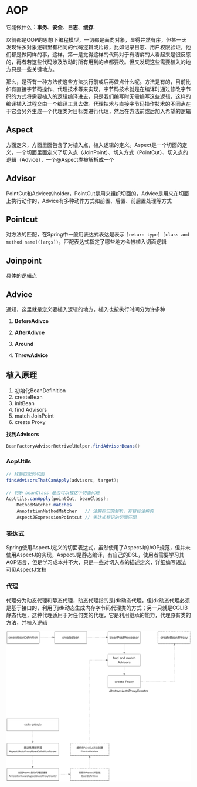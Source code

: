 # AOP

它能做什么：**事务**、**安全**、**日志**、**缓存**.

以前都是OOP的思想下编程模型，一切都是面向对象，显得井然有序，但某一天发现许多对象逻辑里有相同的代码逻辑或片段，比如记录日志、用户权限验证，他们都是做同样的事，这样，第一是觉得这样的代码对于有洁癖的人看起来是很反感的，再者若这些代码涉及改动时所有用到的点都要改。但又发现这些需要植入的地方只是一些关键地方。

那么，是否有一种方法使这些方法执行前或后再做点什么呢。方法是有的，目前比如有直接字节码操作、代理技术等来实现，字节码技术就是在编译时通过修改字节码的方式将需要植入的逻辑编译进去，只是我们编写时无需编写这些逻辑，这样的编译植入过程交由一个编译工具去做。代理技术与直接字节码操作技术的不同点在于它会另外生成一个代理类对目标类进行代理，然后在方法前或后加入希望的逻辑

## Aspect

方面定义，方面里面包含了对植入点，植入逻辑的定义。Aspect是一个切面的定义，一个切面里面定义了切入点（JoinPoint）、切入方式（PointCut）、切入点的逻辑（Advice），一个@Aspect类被解析成一个

## Advisor

PointCut和Advice的holder，PointCut是用来组织切面的，Advice是用来在切面上执行动作的，Advice有多种动作方式如前置、后置、前后置处理等方式

## Pointcut

对方法的匹配，在Spring中一般用表达式表达是表示 `[return type] [class and method name]([args])`，匹配表达式指定了哪些地方会被植入切面逻辑

## Joinpoint

具体的逻辑点

## Advice

通知，这里就是定义要植入逻辑的地方，植入也按执行时间分为许多种

1. **BeforeAdivce**

2. **AfterAdivce**

3. **Around**

4. **ThrowAdvice**

## 植入原理

1. 初始化BeanDefinition
2. createBean
3. initBean
4. find Advisors
5. match JoinPoint
6. create Proxy

**找到Advisors**

```java
BeanFactoryAdvisorRetrivelHelper.findAdvisorBeans()
```

### AopUtils

```java
// 找到匹配的切面
findAdvisorsThatCanApply(advisors, target);

// 判断 beanClass 是否可以被这个切面代理
AopUtils.canApply(pointCut, beanClass);
    MethodMatcher.matches
    AnnotationMethodMatcher   // 注解标记的解析，有目标注解的
    AspectJExpressionPointcut // 表达式标记的切面匹配
```

### 表达式

Spring使用AspectJ定义的切面表达式，虽然使用了AspectJ的AOP规范，但并未使用AspectJ的实现，AspectJ是静态编译，有自己的DSL，使用者需要学习其AOP语言，但是学习成本并不大，只是一些对切入点的描述定义，详细编写语法可见AspectJ文档

### 代理

代理分为动态代理和静态代理，动态代理指的是jdk动态代理，但jdk动态代理必须是基于接口的，利用了jdk动态生成内存字节码代理类的方式；另一只就是CGLIB静态代理，这种代理适用于对任何类的代理，它是利用继承的能力，代理原有类的方法，并植入逻辑

![](/assets/spring-aop-create.png)



